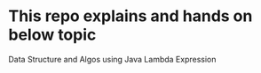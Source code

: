 # This repo explains and hands on below topic

Data Structure and Algos using Java
Lambda Expression
